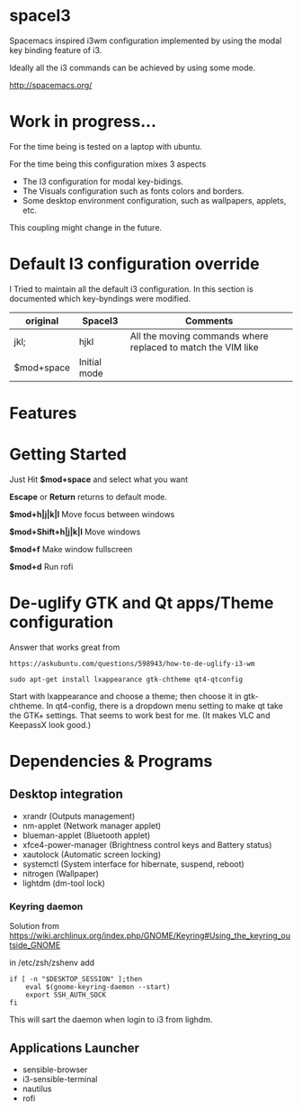 # spaceI3

Spacemacs inspired i3wm configuration implemented by using the modal key binding feature of i3.

Ideally all the i3 commands can be achieved by using some mode.

http://spacemacs.org/

# Work in progress...
For the time being is tested on a laptop with ubuntu.

For the time being this configuration mixes 3 aspects
 * The I3 configuration for modal key-bidings.
 * The Visuals configuration such as fonts colors and borders.
 * Some desktop environment configuration, such as wallpapers, applets, etc.

This coupling might change in the future.


# Default I3 configuration override
I Tried to maintain all the default i3 configuration. In this section is
documented which key-byndings were modified.

| original   | SpaceI3      | Comments                                                     |
|------------|--------------|--------------------------------------------------------------|
| jkl;       | hjkl         | All the moving commands where replaced to match the VIM like |
| $mod+space | Initial mode |                                                              |


# Features

# Getting Started
Just Hit **$mod+space** and select what you want

**Escape** or **Return** returns to default mode.

**$mod+h|j|k|l** Move focus between windows

**$mod+Shift+h|j|k|l** Move windows

**$mod+f** Make window fullscreen

**$mod+d** Run rofi

# De-uglify GTK and Qt apps/Theme configuration
Answer that works great from

    https://askubuntu.com/questions/598943/how-to-de-uglify-i3-wm

    sudo apt-get install lxappearance gtk-chtheme qt4-qtconfig

Start with lxappearance and choose a theme; then choose it in gtk-chtheme. In
qt4-config, there is a dropdown menu setting to make qt take the GTK+ settings.
That seems to work best for me. (It makes VLC and KeepassX look good.)

# Dependencies & Programs
## Desktop integration
 * xrandr (Outputs management)
 * nm-applet (Network manager applet)
 * blueman-applet (Bluetooth applet)
 * xfce4-power-manager (Brightness control keys and Battery status)
 * xautolock (Automatic screen locking)
 * systemctl (System interface for hibernate, suspend, reboot)
 * nitrogen (Wallpaper)
 * lightdm (dm-tool lock)

### Keyring daemon
Solution from https://wiki.archlinux.org/index.php/GNOME/Keyring#Using_the_keyring_outside_GNOME

in /etc/zsh/zshenv add
```
if [ -n "$DESKTOP_SESSION" ];then
    eval $(gnome-keyring-daemon --start)
    export SSH_AUTH_SOCK
fi
```
This will sart the daemon when login to i3 from lighdm.

## Applications Launcher
 * sensible-browser
 * i3-sensible-terminal
 * nautilus
 * rofi
